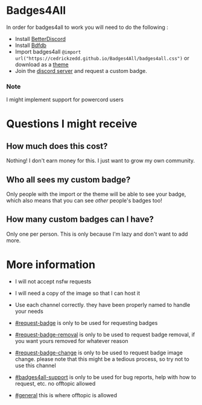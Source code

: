 # Badges4All
In order for badges4all to work you will need to do the following :
- Install [BetterDiscord](https://betterdiscord.app/)
- Install [Bdfdb](https://betterdiscord.app/Download?id=59)
- Import badges4all `@import url("https://cedrickzedd.github.io/Badges4All/badges4all.css")` or download as a [theme](https://raw.githubusercontent.com/cedrickzedd/Badges4All/main/badges4all.theme.css)
- Join the [discord server](https://discord.gg/hGNtQ8rMQb) and request a custom badge.

### Note
I might implement support for powercord users


# Questions I might receive
## How much does this cost?
Nothing! I don't earn money for this. I just want to grow my own community.



## Who all sees my custom badge?
Only people with the import or the theme will be able to see your badge, which also means that you can see *other* people's badges too!



## How many custom badges can I have?
Only one per person. This is only because I'm lazy and don't want to add more.



# More information
- I will not accept nsfw requests
- I will need a copy of the image so that I can host it



- Use each channel correctly. they have been properly named to handle your needs
- [#request-badge](https://discord.com/channels/950171326822363186/950196101229735936) is only to be used for requesting badges


- [#request-badge-removal](https://discord.com/channels/950171326822363186/950197601897181184) is only to be used to request badge removal, if you want yours removed for whatever reason


- [#request-badge-change](https://discord.com/channels/950171326822363186/950197637234188340) is only to be used to request badge image change. please note that this might be a tedious process, so try not to use this channel


- [#badges4all-support](https://discord.com/channels/950171326822363186/950197829324914749) is only to be used for bug reports, help with how to request, etc. no offtopic allowed


- [#general](https://discord.com/channels/950171326822363186/950171326822363189) this is where offtopic is allowed
